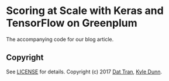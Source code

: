 # Scoring at Scale with Keras and TensorFlow on Greenplum

The accompanying code for our blog article.

## Copyright

See [LICENSE](LICENSE) for details.
Copyright (c) 2017 [Dat Tran](http://www.dat-tran.com/), [Kyle Dunn](https://github.com/kdunn926).
